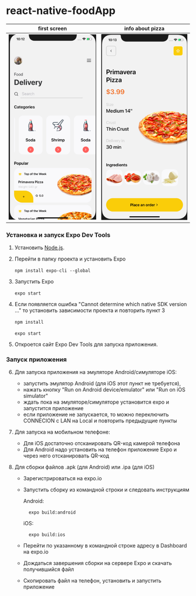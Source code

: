 # react-native-foodApp

first screen          |  info about pizza
:-------------------------:|:-------------------------:
![](screen/img1.png)  |  ![](screen/img2.png) 

### Установка и запуск Expo Dev Tools

1. Установить [Node.js](https://nodejs.org/).

2. Перейти в папку проекта и установить Expo

    ```npm install expo-cli --global```

3. Запустить Expo 

    `expo start`

4. Если появляется ошибка "Cannot determine which native SDK version ..." то установить зависимости проекта и повторить пункт 3

    ```npm install```
    
    ```expo start```

5. Откроется сайт Expo Dev Tools для запуска приложения.

### Запуск приложения

6. Для запуска приложения на эмуляторе Android/симуляторе iOS:
    - запустить эмулятор Android (для iOS этот пункт не требуется), 
    - нажать кнопку "Run on Android device/emulator" или "Run on iOS simulator" 
    - ждать пока на эмуляторе/симуляторе установится expo и запустится приложение
    - если приложение не запускается, то можно переключить CONNECION с LAN на Local и повторить предыдущие пункты

7. Для запуска на мобильном телефоне:
    - Для iOS достаточно отсканировать QR-код камерой телефона
    - Для Android надо установить на телефон приложение Expo и через него отсканировать QR-код
    
8. Для сборки файлов .apk (для Android) или .ipa (для iOS)
    - Зарегистрироваться на expo.io
    - Запустить сборку из командной строки и следовать инструкциям
    
        Android:
    
            expo build:android
        
        iOS:
    
            expo build:ios
        
    - Перейти по указанному в командной строке адресу в Dashboard на expo.io
    - Дождаться завершения сборки на сервере Expo и скачать получившийся файл
    - Скопировать файл на телефон, установить и запустить приложение
